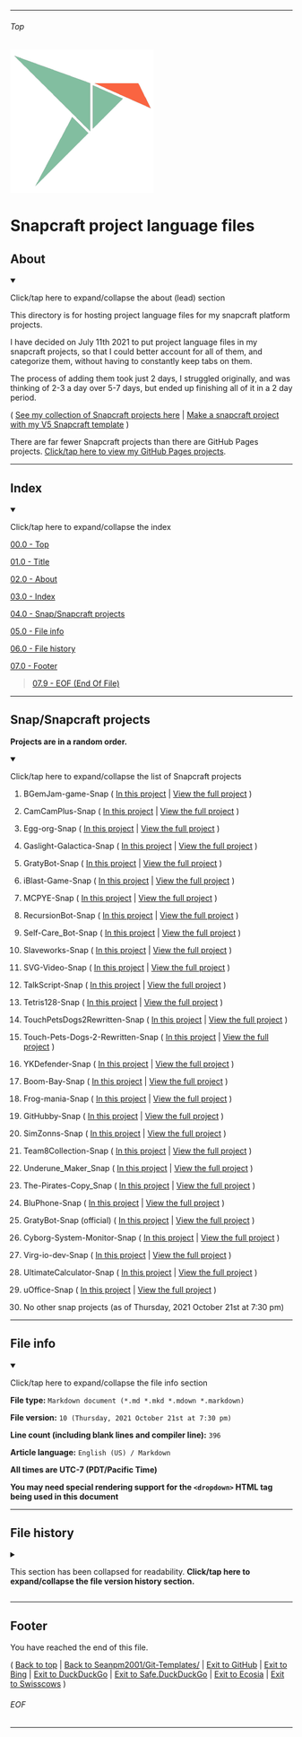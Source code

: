
***

###### Top

![Snapcraft_Logo.png failed to load. The file may be missing or corrupt, or it may not have been referenced (linked to) correctly. Check the file for errors. First, check the`README.md` file for errors](/Git-Templates/ProjectLanguageFiles/Snapcraft/Snapcraft_Logo.png)

# Snapcraft project language files

## About

<details open><summary><p>Click/tap here to expand/collapse the about (lead) section</p></summary>

This directory is for hosting project language files for my snapcraft platform projects.

I have decided on July 11th 2021 to put project language files in my snapcraft projects, so that I could better account for all of them, and categorize them, without having to constantly keep tabs on them.

The process of adding them took just 2 days, I struggled originally, and was thinking of 2-3 a day over 5-7 days, but ended up finishing all of it in a 2 day period.

( [See my collection of Snapcraft projects here](https://github.com/Seanpm2001-Snapcraft/) | [Make a snapcraft project with my V5 Snapcraft template](https://github.com/seanpm2001/Snapcraft-template_V5/) )

There are far fewer Snapcraft projects than there are GitHub Pages projects. [Click/tap here to view my GitHub Pages projects](/Git-Templates/ProjectLanguageFiles/GitHub-Pages/).

</details>

***

## Index

<details open><summary><p>Click/tap here to expand/collapse the index</p></summary>

[00.0 - Top](#Top)

[01.0 - Title](#Snapcraft-project-language-files)

[02.0 - About](#About)

[03.0 - Index](#Index)

[04.0 - Snap/Snapcraft projects](#Snap-Snapcraft-projects)

[05.0 - File info](#File-info)

[06.0 - File history](#File-history)

[07.0 - Footer](#Footer)

> [07.9 - EOF (End Of File)](#EOF)

</details>

***

## Snap/Snapcraft projects

**Projects are in a random order.**

<details open><summary><p>Click/tap here to expand/collapse the list of Snapcraft projects</p></summary>

1. BGemJam-game-Snap ( [In this project](/Git-Templates/ProjectLanguageFiles/Snapcraft/BGemJam-game-Snap/) | [View the full project](https://github.com/BGemJam-game/BGemJam-game-Snap/) )

2. CamCamPlus-Snap ( [In this project](/Git-Templates/ProjectLanguageFiles/Snapcraft/CamCamPlus-Snap/) | [View the full project](https://github.com/CamCamPlus/CamCamPlus-Snap/) )

3. Egg-org-Snap ( [In this project](/Git-Templates/ProjectLanguageFiles/Snapcraft/Egg-org-Snap/) | [View the full project](https://github.com/Egg-org/Egg-org-Snap/) )

4. Gaslight-Galactica-Snap ( [In this project](/Git-Templates/ProjectLanguageFiles/Snapcraft/Gaslight-Galactica-Snap/) | [View the full project](https://github.com/Gaslight-Galactica/Gaslight-Galactica-Snap/) )

5. GratyBot-Snap ( [In this project](/Git-Templates/ProjectLanguageFiles/Snapcraft/GratyBot-Snap/) | [View the full project](https://github.com/Seanpm2001-Robotics/GratyBot-Snap/) )

6. iBlast-Game-Snap ( [In this project](/Git-Templates/ProjectLanguageFiles/Snapcraft/iBlast-Game-Snap/) | [View the full project](https://github.com/iBlast-Game/iBlast-Game-Snap/) )

7. MCPYE-Snap ( [In this project](/Git-Templates/ProjectLanguageFiles/Snapcraft/MCPYE-Snap/) | [View the full project](https://github.com/MCPYE/MCPYE-Snap/) )

8. RecursionBot-Snap ( [In this project](/Git-Templates/ProjectLanguageFiles/Snapcraft/RecursionBot-Snap/) | [View the full project](https://github.com/Seanpm2001-Robotics/RecursionBot-Snap/) )

9. Self-Care_Bot-Snap ( [In this project](/Git-Templates/ProjectLanguageFiles/Snapcraft/Self-Care_Bot-Snap/) | [View the full project](https://github.com/Seanpm2001-Robotics/Self-Care_Bot-Snap/) )

10. Slaveworks-Snap ( [In this project](/Git-Templates/ProjectLanguageFiles/Snapcraft/Slaveworks-Snap/) | [View the full project](https://github.com/Slaveworks/Slaveworks-Snap/) )

11. SVG-Video-Snap ( [In this project](/Git-Templates/ProjectLanguageFiles/Snapcraft/SVG-video-Snap/) | [View the full project](https://github.com/SVG-video/SVG-video-Snap/) )

12. TalkScript-Snap ( [In this project](/Git-Templates/ProjectLanguageFiles/Snapcraft/TalkScript-Snap/) | [View the full project](https://github.com/TalkScript/TalkScript-Snap/) )

13. Tetris128-Snap ( [In this project](/Git-Templates/ProjectLanguageFiles/Snapcraft/Tetris128-Snap/) | [View the full project](https://github.com/Tetris128/Tetris128-Snap/) )

14. TouchPetsDogs2Rewritten-Snap ( [In this project](/Git-Templates/ProjectLanguageFiles/Snapcraft/TouchPetsDogs2Rewritten-Snap/) | [View the full project](https://github.com/TouchPetsDogs2Rewritten/TouchPetsDogs2Rewritten-Snap/) )

15. Touch-Pets-Dogs-2-Rewritten-Snap ( [In this project](/Git-Templates/ProjectLanguageFiles/Snapcraft/Touch-Pets-Dogs-2-Rewritten-Snap/) | [View the full project](https://github.com/TouchPetsDogs2Rewritten/Touch-Pets-Dogs-2-Rewritten-Snap/) )

16. YKDefender-Snap ( [In this project](/Git-Templates/ProjectLanguageFiles/Snapcraft/YKDefender-Snap/) | [View the full project](https://github.com/YKDefender/YKDefender-Snap) )

17. Boom-Bay-Snap ( [In this project](/Git-Templates/ProjectLanguageFiles/Snapcraft/Boom-Bay-Snap/) | [View the full project](https://github.com/Boom-Bay/Boom-Bay-Snap/) )

18. Frog-mania-Snap ( [In this project](/Git-Templates/ProjectLanguageFiles/Snapcraft/Frog-mania-Snap/) | [View the full project](https://github.com/Frog-mania/Frog-mania-Snap/) )

19. GitHubby-Snap ( [In this project](/Git-Templates/ProjectLanguageFiles/Snapcraft/GitHubby-Snap/) | [View the full project](https://github.com/GitHubby-development/GitHubby-Snap/) )

20. SimZonns-Snap ( [In this project](/Git-Templates/ProjectLanguageFiles/Snapcraft/SimZonns-Snap/) | [View the full project](https://github.com/SimZonns/SimZonns-Snap/) )

21. Team8Collection-Snap ( [In this project](/Git-Templates/ProjectLanguageFiles/Snapcraft/Team8Collection-Snap/) | [View the full project](https://github.com/Team8Collection/Team8Collection-Snap/) )

22. Underune_Maker_Snap ( [In this project](/Git-Templates/ProjectLanguageFiles/Snapcraft/Underune_Maker-_nap/) | [View the full project](https://github.com/Underune_Maker/Underune_Maker_Snap/) )

23. The-Pirates-Copy_Snap ( [In this project](/Git-Templates/ProjectLanguageFiles/Snapcraft/The-Pirates-Copy-Snap/) | [View the full project](https://github.com/The-Pirates-Copy/The-Pirates-Copy-Snap/) )

24. BluPhone-Snap ( [In this project](/Git-Templates/ProjectLanguageFiles/Snapcraft/BluPhone-Snap/) | [View the full project](https://github.com/BluPhone/BluPhone-Snap/) )

25. GratyBot-Snap (official) ( [In this project](/Git-Templates/ProjectLanguageFiles/Snapcraft/GratyBot-Snap-1/) | [View the full project](https://github.com/GratyBot/GratyBot-Snap/) )

26. Cyborg-System-Monitor-Snap ( [In this project](/Git-Templates/ProjectLanguageFiles/Snapcraft/Cyborg-System-Monitor-Snap/) | [View the full project](https://github.com/Cyborg-System-Monitor/Cyborg-System-Monitor-Snap) )

27. Virg-io-dev-Snap ( [In this project](/Git-Templates/ProjectLanguageFiles/Snapcraft/Virg-io-dev-Snap/) | [View the full project](https://github.com/Virg-io-dev/Virg-io-dev-Snap) )

28. UltimateCalculator-Snap ( [In this project](/Git-Templates/ProjectLanguageFiles/Snapcraft/UltimateCalculator-Snap/) | [View the full project](https://github.com/UltimateCalculator/UltimateCalculator-Snap) )

29. uOffice-Snap ( [In this project](/Git-Templates/ProjectLanguageFiles/Snapcraft/uOffice-Snap/) | [View the full project](https://github.com/uOffice/uOffice-Snap) )

30. No other snap projects (as of Thursday, 2021 October 21st at 7:30 pm)

</details>

***

## File info

<details open><summary><p>Click/tap here to expand/collapse the file info section</p></summary>

**File type:**  `Markdown document (*.md *.mkd *.mdown *.markdown)`

**File version:** `10 (Thursday, 2021 October 21st at 7:30 pm)`

**Line count (including blank lines and compiler line):** `396`

**Article language:** `English (US) / Markdown`

**All times are UTC-7 (PDT/Pacific Time)**

**You may need special rendering support for the `<dropdown>` HTML tag being used in this document**

</details>

***

## File history

<details>
  <summary><p>This section has been collapsed for readability. <b>Click/tap here to expand/collapse the file version history section.</b></p></summary>

**Version 1 (Sunday, July 11th 2021 at 8:51 pm)**

> Changes:

> * Started the file

> * Added the todo section

> * Added the snap projects section

> * Added the file info section

> * Added the file history section

> * Added the footer

> * No other changes in version 1

**Version 2 (Monday, July 12th 2021 at 4:07 pm)**

> Changes:

> * Changed the TODO section to the About section

> * Updated the list to contain entries for the current 15 snap projects

> * Updated the file info section

> * Updated the file history section

> * No other changes in version 2

**Version 3 (Wednesday, July 14th 2021 at 5:46 pm)**

> Changes:

> * Updated the list to add the most recent entry (1x)

> * Updated the file info section

> * Updated the file history section

> * No other changes in version 3

**Version 4 (Wednesday, July 21st 2021 at 8:58 pm)**

> Changes:

> * Updated the list to add the most recent entry (4x)

> * Updated the file info section

> * Updated the file history section

> * No other changes in version 4

**Version 5 (Saturday, July 24th 2021 at 9:55 pm)**

> Changes:

> * Updated the list to add the most recent entry (1x)

> * Updated the file info section

> * Updated the file history section

> * No other changes in version 5

**Version 6 (Saturday, July 31st 2021 at 7:14 pm)**

> Changes:

> * Updated the list to add the most recent entry (1x)

> * Updated the file info section

> * Updated the file history section

> * No other changes in version 6

**Version 7 (Wednesday, August 11th 2021 at 7:23 pm)**

> Changes:

> * Updated the list to add the most recent entry (3x)

> * Updated the file info section

> * Updated the file history section

> * Updated the footer

> * No other changes in version 7

**Version 8 (Tuesday, 2021 September 7th at 5:03 pm)**

> Changes:

> * Updated the list to add the most recent entry (3x)

> * Updated the file info section

> * Updated the file history section

> * Updated the footer to add support for safe.duckduckgo and Swisscows

> * No other changes in version 8

**Version 9 (Thursday, 2021 October 21st at 7:11 pm)**

> Changes:

> * Updated the list to add the most recent entry (1x)

> * Updated the file info section

> * Updated the file history section

> * No other changes in version 9

**Version 10 (Thursday, 2021 October 21st at 7:30 pm)**

> Changes:

> * Cleaned the file up a bit

> * Added the Snapcraft logo

> * Updated the lead section with new data

> * Fixed several Snapcraft links

> * Added an index

> * Updated the footer

> * Updated the file info section

> * Updated the file history section

> * No other changes in version 10

**Version 11 (Coming soon)**

> Changes:

> * Coming soon!

> * No other changes in version 11

**Version 12 (Coming soon)**

> Changes:

> * Coming soon!

> * No other changes in version 12

**Version 13 (Coming soon)**

> Changes:

> * Coming soon!

> * No other changes in version 13

**Version 14 (Coming soon)**

> Changes:

> * Coming soon!

> * No other changes in version 14

**Version 15 (Coming soon)**

> Changes:

> * Coming soon!

> * No other changes in version 15

**Version 16 (Coming soon)**

> Changes:

> * Coming soon!

> * No other changes in version 16

**Version 17 (Coming soon)**

> Changes:

> * Coming soon!

> * No other changes in version 17

**Version 18 (Coming soon)**

> Changes:

> * Coming soon!

> * No other changes in version 18

**Version 19 (Coming soon)**

> Changes:

> * Coming soon!

> * No other changes in version 19

**Version 20 (Coming soon)**

> Changes:

> * Coming soon!

> * No other changes in version 20

</details>

***

## Footer

You have reached the end of this file.

( [Back to top](#Snapcraft-project-language-files) | [Back to Seanpm2001/Git-Templates/](/Git-Templates/) | [Exit to GitHub](https://github.com/) | [Exit to Bing](https://www.bing.com/) | [Exit to DuckDuckGo](https://duckduckgo.com/) | [Exit to Safe.DuckDuckGo](https://safe.duckduckgo.com/) | [Exit to Ecosia](https://www.ecosia.org/) | [Exit to Swisscows](https://www.swisscows.com/) )

###### EOF

***

<!--

## TODO

I have deciced to put project language files in my snapcraft projects, so that I could better account for all of them, and categorize them, without having to constantly keep tabs on them.

I have 16 project language files to create before I am caught up. Once done, a `README.md` file and a `/!DOCS/` directory similar to the one in the GitHub Pages project language file directory will be created here.

I am expected to be finished and ready to do this by by July 12th to July 14th 2021.

!-->
